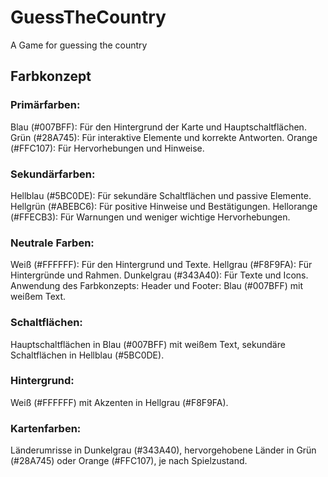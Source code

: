 # GuessTheCountry
A Game for guessing the country


## Farbkonzept
### Primärfarben:

Blau (#007BFF): Für den Hintergrund der Karte und Hauptschaltflächen.
Grün (#28A745): Für interaktive Elemente und korrekte Antworten.
Orange (#FFC107): Für Hervorhebungen und Hinweise.

### Sekundärfarben:

Hellblau (#5BC0DE): Für sekundäre Schaltflächen und passive Elemente.
Hellgrün (#ABEBC6): Für positive Hinweise und Bestätigungen.
Hellorange (#FFECB3): Für Warnungen und weniger wichtige Hervorhebungen.

### Neutrale Farben:

Weiß (#FFFFFF): Für den Hintergrund und Texte.
Hellgrau (#F8F9FA): Für Hintergründe und Rahmen.
Dunkelgrau (#343A40): Für Texte und Icons.
Anwendung des Farbkonzepts:
Header und Footer: Blau (#007BFF) mit weißem Text.

### Schaltflächen:
Hauptschaltflächen in Blau (#007BFF) mit weißem Text, sekundäre Schaltflächen in Hellblau (#5BC0DE).

### Hintergrund:
Weiß (#FFFFFF) mit Akzenten in Hellgrau (#F8F9FA).

### Kartenfarben:
Länderumrisse in Dunkelgrau (#343A40), hervorgehobene Länder in Grün (#28A745) oder Orange (#FFC107), je nach Spielzustand.